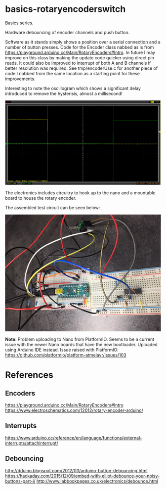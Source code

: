 # basics-rotaryencoderswitch

Basics series.

Hardware debouncing of encoder channels and push button.

Software as it stands simply shows a position over a serial connection and a number of button presses. Code for the Encoder class nabbed as is from https://playground.arduino.cc/Main/RotaryEncoders#Intro. In future I may improve on this class by making the update code quicker using direct pin reads. It could also be improved to interrupt of both A and B channels if better resolution was required. See tmp/encoderUse.c for another piece of code I nabbed from the same location as a starting point for these improvements.

Interesting to note the oscillogram which shows a significant delay introduced to remove the hysterisis, almost a millisecond!

![Oscillogram](./SwitchDebouncedOscillogram.png)

The electronics includes circuitry to hook up to the nano and a mountable board to house the rotary encoder.

The assembled test circuit can be seen below:

![BreadBoard Test Setup Photo](./BreadboardTestSetup.JPG)

**Note**: Problem uploading to Nano from PlatformIO. Seems to be a current issue with the newer Nano boards that have the new bootloader. Uploaded using Arduino IDE instead. Issue raised with PlatformIO: https://github.com/platformio/platform-atmelavr/issues/103

# References

## Encoders
https://playground.arduino.cc/Main/RotaryEncoders#Intro
https://www.electroschematics.com/12012/rotary-encoder-arduino/


## Interrupts
https://www.arduino.cc/reference/en/language/functions/external-interrupts/attachinterrupt/

## Debouncing
http://dduino.blogspot.com/2012/03/arduino-button-debouncing.html
https://hackaday.com/2015/12/09/embed-with-elliot-debounce-your-noisy-buttons-part-i/
http://www.labbookpages.co.uk/electronics/debounce.html


